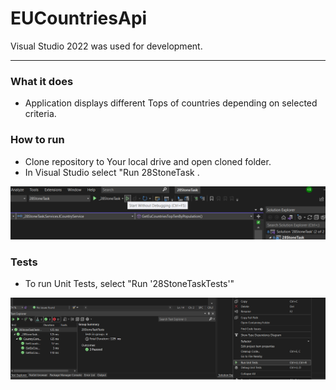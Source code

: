 # EUCountriesApi

Visual Studio 2022 was used for development.

---
### What it does
- Application displays different Tops of countries depending on selected criteria.

### How to run
- Clone repository to Your local drive and open cloned folder.<br />
- In Visual Studio select "Run 28StoneTask .<br />
<img src = "https://github.com/KOBriedis/28Stone_Task/blob/main/pic/Main.png">

### Tests
- To run Unit Tests, select "Run '28StoneTaskTests'"<br />
<img src = "https://github.com/KOBriedis/28Stone_Task/blob/main/pic/TestPic.png">
